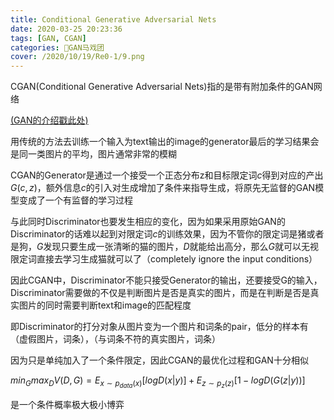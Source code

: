```yaml
---
title: Conditional Generative Adversarial Nets
date: 2020-03-25 20:23:36
tags: [GAN, CGAN]
categories: 🎪GAN马戏团
cover: /2020/10/19/Re0-1/9.png
---
```

CGAN(Conditional Generative Adversarial Nets)指的是带有附加条件的GAN网络

[(GAN的介绍戳此处)](/2020/03/13/GAN/)

用传统的方法去训练一个输入为text输出的image的generator最后的学习结果会是同一类图片的平均，图片通常非常的模糊

CGAN的Generator是通过一个接受一个正态分布z和目标限定词$c$得到对应的产出$G(c,z)$，额外信息$c$的引入对生成增加了条件来指导生成，将原先无监督的GAN模型变成了一个有监督的学习过程

与此同时Discriminator也要发生相应的变化，因为如果采用原始GAN的Discriminator的话难以起到对限定词$c$的训练效果，因为不管你的限定词是猪或者是狗，$G$发现只要生成一张清晰的猫的图片，$D$就能给出高分，那么$G$就可以无视限定词直接去学习生成猫就可以了（completely ignore the input conditions）

因此CGAN中，Discriminator不能只接受Generator的输出，还要接受G的输入，Discriminator需要做的不仅是判断图片是否是真实的图片，而是在判断是否是真实图片的同时需要判断text和image的匹配程度

即Discriminator的打分对象从图片变为一个图片和词条的pair，低分的样本有（虚假图片，词条），（与词条不符的真实图片，词条）

因为只是单纯加入了一个条件限定，因此CGAN的最优化过程和GAN十分相似

$min_Gmax_DV(D,G)=E_{x\sim p_{data}(x)}[logD(x|y)]+E_{z\sim p_{z}(z)}[1-logD(G(z|y))]$

是一个条件概率极大极小博弈





